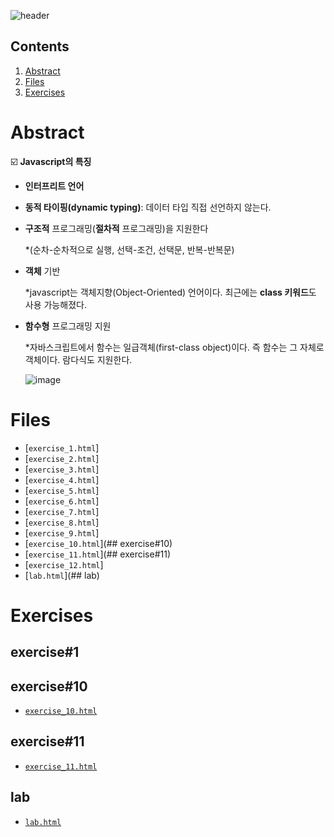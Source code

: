 ![header](https://capsule-render.vercel.app/api?type=waving&color=auto&height=300&section=header&text=Week%202&fontSize=90&animation=fadeIn&fontAlignY=38&desc=Introduce%20Javascript!&descAlignY=51&descAlign=70)

## Contents
1. [Abstract](#abstract)
2. [Files](#files)
3. [Exercises](#exercises)


# Abstract
☑️  **Javascript의 특징**
   - **인터프리트 언어**
   - **동적 타이핑(dynamic typing)**: 데이터 타입 직접 선언하지 않는다.
   - **구조적** 프로그래밍(**절차적** 프로그래밍)을 지원한다

     *(순차-순차적으로 실행, 선택-조건, 선택문, 반복-반복문)
   - **객체** 기반

     *javascript는 객체지향(Object-Oriented) 언어이다. 최근에는 **class 키워드**도 사용 가능해졌다.
     
   - **함수형** 프로그래밍 지원

     *자바스크립트에서 함수는 일급객체(first-class object)이다. 즉 함수는 그 자체로 객체이다. 람다식도 지원한다.


      ![image](https://github.com/lllilililli/Test_code/assets/130049769/a7ba36cd-8710-49dc-80ef-ec229f72f3cb)

# Files
  - [`exercise_1.html`]
  - [`exercise_2.html`]
  - [`exercise_3.html`]
  - [`exercise_4.html`]
  - [`exercise_5.html`]
  - [`exercise_6.html`]
  - [`exercise_7.html`]
  - [`exercise_8.html`]
  - [`exercise_9.html`]
  - [`exercise_10.html`](## exercise#10)
  - [`exercise_11.html`](## exercise#11)
  - [`exercise_12.html`]
  - [`lab.html`](## lab)


# Exercises
## exercise#1


## exercise#10
  - [`exercise_10.html`](https://github.com/lllilililli/Test_code/edit/main/Web_Programming/Week2/exercise_10.html)

## exercise#11
  - [`exercise_11.html`](https://github.com/lllilililli/Test_code/edit/main/Web_Programming/Week2/exercise_11.html)

## lab
  - [`lab.html`](https://github.com/lllilililli/Test_code/edit/main/Web_Programming/Week2/lab.html)
